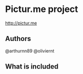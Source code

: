 Pictur.me project
=================

http://pictur.me

Authors
-------
@arthurnn89
@oliviernt

What is included
----------------



